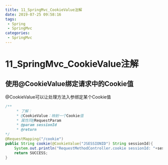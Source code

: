 ```yaml
---
title: 11_SpringMvc_CookieValue注解
date: 2019-07-25 09:58:16
tags: 
 - Spring
 - SpringMvc
categories:
 - SpringMvc
---
```


# 11_SpringMvc_CookieValue注解

## 使用@CookieValue绑定请求中的Cookie值

@CookieValue可以让处理方法入参绑定某个Cookie值

```java
/**
     * 了解：
     * @CookieValue：映射一个Cookie值
     * 属性同@RequestParam
     * @param sessionId
     * @return
*/
@RequestMapping("/cookie")
public String cookie(@CookieValue("JSESSIONID") String sessionId){
    System.out.println("RequestMethodController.cookie sessionId: "+sessionId);
    return SUCCESS;
}
```


